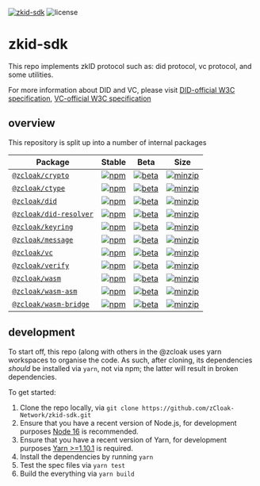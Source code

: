 [![zkid-sdk](https://img.shields.io/badge/zkid-sdk-lightgrey?style=flat-square)](.)
![license](https://img.shields.io/badge/License-Apache%202.0-blue?logo=apache&style=flat-square)

# zkid-sdk

This repo implements zkID protocol such as: did protocol, vc protocol, and some utilities.

For more information about DID and VC, please visit [DID-official W3C specification](https://www.w3.org/TR/did-core/), [VC-official W3C specification](https://www.w3.org/TR/vc-data-model/)

## overview

This repository is split up into a number of internal packages

| Package | Stable | Beta | Size |
|---------|--------|------|------|
|  [`@zcloak/crypto`](packages/crypto) | [![npm](https://img.shields.io/npm/v/@zcloak/crypto)](https://www.npmjs.com/package/@zcloak/crypto) | [![beta](https://img.shields.io/npm/v/@zcloak/crypto/beta)](https://www.npmjs.com/package/@zcloak/crypto) | [![minzip](https://img.shields.io/bundlephobia/minzip/@zcloak/crypto)](https://bundlephobia.com/result?p=@zcloak/crypto) |
|  [`@zcloak/ctype`](packages/ctype) | [![npm](https://img.shields.io/npm/v/@zcloak/ctype)](https://www.npmjs.com/package/@zcloak/ctype) | [![beta](https://img.shields.io/npm/v/@zcloak/ctype/beta)](https://www.npmjs.com/package/@zcloak/ctype) | [![minzip](https://img.shields.io/bundlephobia/minzip/@zcloak/ctype)](https://bundlephobia.com/result?p=@zcloak/ctype) |
|  [`@zcloak/did`](packages/did) | [![npm](https://img.shields.io/npm/v/@zcloak/did)](https://www.npmjs.com/package/@zcloak/did) | [![beta](https://img.shields.io/npm/v/@zcloak/did/beta)](https://www.npmjs.com/package/@zcloak/did) | [![minzip](https://img.shields.io/bundlephobia/minzip/@zcloak/did)](https://bundlephobia.com/result?p=@zcloak/did) |
|  [`@zcloak/did-resolver`](packages/did-resolver) | [![npm](https://img.shields.io/npm/v/@zcloak/did-resolver)](https://www.npmjs.com/package/@zcloak/did-resolver) | [![beta](https://img.shields.io/npm/v/@zcloak/did-resolver/beta)](https://www.npmjs.com/package/@zcloak/did-resolver) | [![minzip](https://img.shields.io/bundlephobia/minzip/@zcloak/did-resolver)](https://bundlephobia.com/result?p=@zcloak/did-resolver) |
|  [`@zcloak/keyring`](packages/keyring) | [![npm](https://img.shields.io/npm/v/@zcloak/keyring)](https://www.npmjs.com/package/@zcloak/keyring) | [![beta](https://img.shields.io/npm/v/@zcloak/keyring/beta)](https://www.npmjs.com/package/@zcloak/keyring) | [![minzip](https://img.shields.io/bundlephobia/minzip/@zcloak/keyring)](https://bundlephobia.com/result?p=@zcloak/keyring) |
|  [`@zcloak/message`](packages/message) | [![npm](https://img.shields.io/npm/v/@zcloak/message)](https://www.npmjs.com/package/@zcloak/message) | [![beta](https://img.shields.io/npm/v/@zcloak/message/beta)](https://www.npmjs.com/package/@zcloak/message) | [![minzip](https://img.shields.io/bundlephobia/minzip/@zcloak/message)](https://bundlephobia.com/result?p=@zcloak/message) |
|  [`@zcloak/vc`](packages/vc) | [![npm](https://img.shields.io/npm/v/@zcloak/vc)](https://www.npmjs.com/package/@zcloak/vc) | [![beta](https://img.shields.io/npm/v/@zcloak/vc/beta)](https://www.npmjs.com/package/@zcloak/vc) | [![minzip](https://img.shields.io/bundlephobia/minzip/@zcloak/vc)](https://bundlephobia.com/result?p=@zcloak/vc) |
|  [`@zcloak/verify`](packages/verify) | [![npm](https://img.shields.io/npm/v/@zcloak/verify)](https://www.npmjs.com/package/@zcloak/verify) | [![beta](https://img.shields.io/npm/v/@zcloak/verify/beta)](https://www.npmjs.com/package/@zcloak/verify) | [![minzip](https://img.shields.io/bundlephobia/minzip/@zcloak/verify)](https://bundlephobia.com/result?p=@zcloak/verify) |
|  [`@zcloak/wasm`](packages/wasm) | [![npm](https://img.shields.io/npm/v/@zcloak/wasm)](https://www.npmjs.com/package/@zcloak/wasm) | [![beta](https://img.shields.io/npm/v/@zcloak/wasm/beta)](https://www.npmjs.com/package/@zcloak/wasm) | [![minzip](https://img.shields.io/bundlephobia/minzip/@zcloak/wasm)](https://bundlephobia.com/result?p=@zcloak/wasm) |
|  [`@zcloak/wasm-asm`](packages/wasm-asm) | [![npm](https://img.shields.io/npm/v/@zcloak/wasm-asm)](https://www.npmjs.com/package/@zcloak/wasm-asm) | [![beta](https://img.shields.io/npm/v/@zcloak/wasm-asm/beta)](https://www.npmjs.com/package/@zcloak/wasm-asm) | [![minzip](https://img.shields.io/bundlephobia/minzip/@zcloak/wasm-asm)](https://bundlephobia.com/result?p=@zcloak/wasm-asm) |
|  [`@zcloak/wasm-bridge`](packages/wasm-bridge) | [![npm](https://img.shields.io/npm/v/@zcloak/wasm-bridge)](https://www.npmjs.com/package/@zcloak/wasm-bridge) | [![beta](https://img.shields.io/npm/v/@zcloak/wasm-bridge/beta)](https://www.npmjs.com/package/@zcloak/wasm-bridge) | [![minzip](https://img.shields.io/bundlephobia/minzip/@zcloak/wasm-bridge)](https://bundlephobia.com/result?p=@zcloak/wasm-bridge) |

## development

To start off, this repo (along with others in the @zcloak uses yarn workspaces to organise the code. As such, after cloning, its dependencies _should_ be installed via `yarn`, not via npm; the latter will result in broken dependencies.

To get started:

1. Clone the repo locally, via `git clone https://github.com/zCloak-Network/zkid-sdk.git`
2. Ensure that you have a recent version of Node.js, for development purposes [Node 16](https://nodejs.org/en/) is recommended.
3. Ensure that you have a recent version of Yarn, for development purposes [Yarn >=1.10.1](https://yarnpkg.com/getting-started/install) is required.
4. Install the dependencies by running `yarn`
5. Test the spec files via `yarn test`
6. Build the everything via `yarn build`
